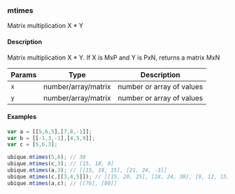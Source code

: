 ### mtimes
Matrix multiplication X * Y


#### Description

Matrix multiplication X * Y. If X is MxP and Y is PxN, returns a matrix MxN


|Params|Type|Description
|---------|----|-----------
|`x` | number/array/matrix | number or array of values
|`y` | number/array/matrix | number or array of values


#### Examples

```js
var a = [[5,6,5],[7,8,-1]];
var b = [[-1,3,-1],[4,5,9]];
var c = [5,6,3];

ubique.mtimes(5,6); // 30
ubique.mtimes(c,3); // [15, 18, 9]
ubique.mtimes(a,3); // [[15, 18, 15], [21, 24, -3]]
ubique.mtimes(c,[[3,4,5]]); // [[15, 20, 25], [18, 24, 30], [9, 12, 15]]
ubique.mtimes(a,c); // [[76], [80]]
```

